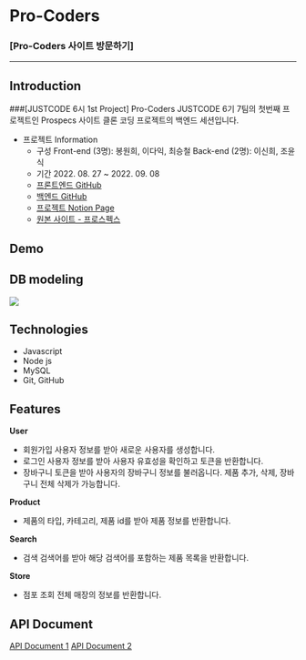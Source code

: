 # Pro-Coders
### [Pro-Coders 사이트 방문하기]

---

## Introduction

###[JUSTCODE 6시 1st Project] Pro-Coders
JUSTCODE 6기 7팀의 첫번째 프로젝트인 Prospecs 사이트 클론 코딩 프로젝트의 백엔드 세션입니다.

- 프로젝트 Information
  - 구성
    Front-end (3명): 봉원희, 이다익, 최승철
    Back-end (2명): 이신희, 조윤식
  - 기간 2022. 08. 27 ~ 2022. 09. 08
  - [프론트엔드 GitHub](https://github.com/wecode-bootcamp-korea/justcode-6-1st-pro-coders-front)
  - [백엔드 GitHub](https://github.com/wecode-bootcamp-korea/justcode-6-1st-pro-coders-back)
  - [프로젝트 Notion Page](https://www.notion.so/wecode/7team-Pro-Coders-6ed4512003274604aac55e2ee781e953)
  - [원본 사이트 - 프로스펙스](https://www.prospecs.com/)
  
## Demo

## DB modeling

<img src = "https://user-images.githubusercontent.com/107532513/188773675-6028a2e7-ca48-473f-b8f7-069a7952c4fe.png">

## Technologies

- Javascript
- Node js
- MySQL
- Git, GitHub

## Features

**User**

- 회원가입
  사용자 정보를 받아 새로운 사용자를 생성합니다.
- 로그인
  사용자 정보를 받아 사용자 유효성을 확인하고 토큰을 반환합니다.
- 장바구니
  토큰을 받아 사용자의 장바구니 정보를 불러옵니다.
  제품 추가, 삭제, 장바구니 전체 삭제가 가능합니다.

**Product**

- 제품의 타입, 카테고리, 제품 id를 받아 제품 정보를 반환합니다.

**Search**

- 검색
  검색어를 받아 해당 검색어를 포함하는 제품 목록을 반환합니다.

**Store**

- 점포 조회
  전체 매장의 정보를 반환합니다.

## API Document

[API Document 1](https://documenter.getpostman.com/view/23155227/VUxSsm3G)
[API Document 2](https://documenter.getpostman.com/view/22725460/VV56Lse1#dcb1bd31-4612-4794-abc0-e41d6723de22)
